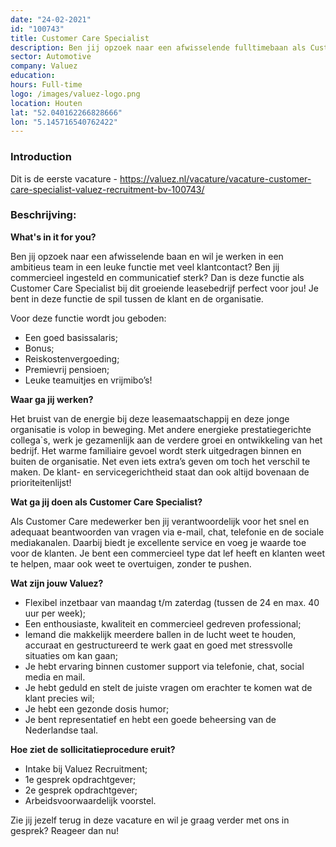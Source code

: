 ```yaml
---
date: "24-02-2021"
id: "100743"
title: Customer Care Specialist
description: Ben jij opzoek naar een afwisselende fulltimebaan als Customer Care Specialist in een leuk enthousiast team? Solliciteer dan vandaag nog!
sector: Automotive
company: Valuez
education:
hours: Full-time
logo: /images/valuez-logo.png
location: Houten
lat: "52.040162266828666"
lon: "5.145716540762422"
---
```

### Introduction

Dit is de eerste vacature - https://valuez.nl/vacature/vacature-customer-care-specialist-valuez-recruitment-bv-100743/

<h3>Beschrijving:</h3>
<p></p><p><strong>What's in it for you?</strong></p>
<p>Ben jij opzoek naar een afwisselende baan en wil je werken in een ambitieus team in een leuke functie met veel klantcontact? Ben jij commercieel ingesteld en communicatief sterk? Dan is deze functie als Customer Care Specialist bij dit groeiende leasebedrijf perfect voor jou! Je bent in deze functie de spil tussen de klant en de organisatie.</p>
<p>Voor deze functie wordt jou geboden:</p>
<ul>
<li>Een goed basissalaris;</li>
<li>Bonus;</li>
<li>Reiskostenvergoeding;</li>
<li>Premievrij pensioen;</li>
<li>Leuke teamuitjes en vrijmibo’s!</li>
</ul>
<p><strong>Waar ga jij werken?</strong></p>
<p>Het bruist van de energie bij deze leasemaatschappij en deze jonge organisatie is volop in beweging. Met andere energieke prestatiegerichte collega`s, werk je gezamenlijk aan de verdere groei en ontwikkeling van het bedrijf. Het warme familiaire gevoel wordt sterk uitgedragen binnen en buiten de organisatie. Net even iets extra’s geven om toch het verschil te maken. De klant- en servicegerichtheid staat dan ook altijd bovenaan de prioriteitenlijst!</p>
<p><strong>Wat ga jij doen als Customer Care Specialist?</strong></p>
<p>Als Customer Care medewerker ben jij verantwoordelijk voor het snel en adequaat beantwoorden van vragen via e-mail, chat, telefonie en de sociale mediakanalen. Daarbij biedt je excellente service en voeg je waarde toe voor de klanten. Je bent een commercieel type dat lef heeft en klanten weet te helpen, maar ook weet te overtuigen, zonder te pushen.</p>
<p><strong>Wat zijn jouw Valuez?</strong></p>
<ul>
<li>Flexibel inzetbaar van maandag t/m zaterdag (tussen de 24 en max. 40 uur per week);</li>
<li>Een enthousiaste, kwaliteit en commercieel gedreven professional;</li>
<li>Iemand die makkelijk meerdere ballen in de lucht weet te houden, accuraat en gestructureerd te werk gaat en goed met stressvolle situaties om kan gaan;</li>
<li>Je hebt ervaring binnen customer support via telefonie, chat, social media en mail.</li>
<li>Je hebt geduld en stelt de juiste vragen om erachter te komen wat de klant precies wil;</li>
<li>Je hebt een gezonde dosis humor;</li>
<li>Je bent representatief en hebt een goede beheersing van de Nederlandse taal.</li>
</ul>
<p><strong>Hoe ziet de sollicitatieprocedure eruit?</strong></p>
<ul>
<li>Intake bij Valuez Recruitment;</li>
<li>1e gesprek opdrachtgever;</li>
<li>2e gesprek opdrachtgever;</li>
<li>Arbeidsvoorwaardelijk voorstel.</li>
</ul>
<p>Zie jij jezelf terug in deze vacature en wil je graag verder met ons in gesprek? Reageer dan nu!</p>
<p></p>
